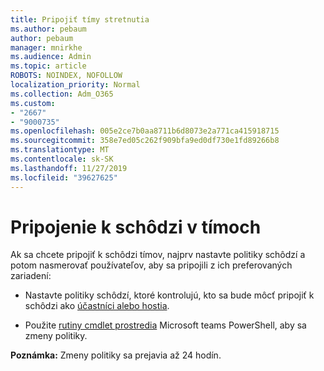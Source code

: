 ```yaml
---
title: Pripojiť tímy stretnutia
ms.author: pebaum
author: pebaum
manager: mnirkhe
ms.audience: Admin
ms.topic: article
ROBOTS: NOINDEX, NOFOLLOW
localization_priority: Normal
ms.collection: Adm_O365
ms.custom:
- "2667"
- "9000735"
ms.openlocfilehash: 005e2ce7b0aa8711b6d8073e2a771ca415918715
ms.sourcegitcommit: 358e7ed05c262f909bfa9ed0df730e1fd89266b8
ms.translationtype: MT
ms.contentlocale: sk-SK
ms.lasthandoff: 11/27/2019
ms.locfileid: "39627625"
---
```

# <a name="join-a-meeting-in-teams"></a>Pripojenie k schôdzi v tímoch

Ak sa chcete pripojiť k schôdzi tímov, najprv nastavte politiky schôdzí a potom nasmerovať používateľov, aby sa pripojili z ich preferovaných zariadení:

- Nastavte politiky schôdzí, ktoré kontrolujú, kto sa bude môcť pripojiť k schôdzi ako [účastníci alebo hostia](https://docs.microsoft.com/microsoftteams/meeting-policies-in-teams#meeting-policy-settings---participants--guests). 

- Použite [rutiny cmdlet prostredia](https://docs.microsoft.com/microsoftteams/teams-powershell-overview) Microsoft teams PowerShell, aby sa zmeny politiky.    

**Poznámka:** Zmeny politiky sa prejavia až 24 hodín.